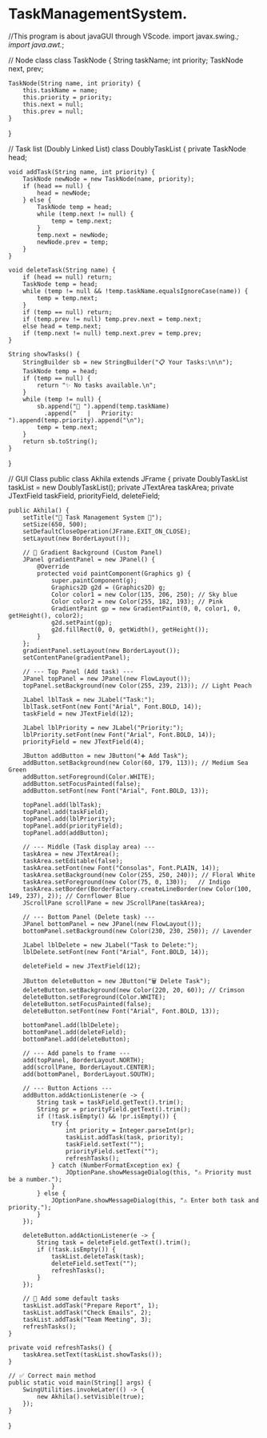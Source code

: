 # TaskManagementSystem.
//This program is about javaGUI through VScode.
import javax.swing.*;
import java.awt.*;

// Node class
class TaskNode {
    String taskName;
    int priority;
    TaskNode next, prev;

    TaskNode(String name, int priority) {
        this.taskName = name;
        this.priority = priority;
        this.next = null;
        this.prev = null;
    }
}

// Task list (Doubly Linked List)
class DoublyTaskList {
    private TaskNode head;

    void addTask(String name, int priority) {
        TaskNode newNode = new TaskNode(name, priority);
        if (head == null) {
            head = newNode;
        } else {
            TaskNode temp = head;
            while (temp.next != null) {
                temp = temp.next;
            }
            temp.next = newNode;
            newNode.prev = temp;
        }
    }

    void deleteTask(String name) {
        if (head == null) return;
        TaskNode temp = head;
        while (temp != null && !temp.taskName.equalsIgnoreCase(name)) {
            temp = temp.next;
        }
        if (temp == null) return;
        if (temp.prev != null) temp.prev.next = temp.next;
        else head = temp.next;
        if (temp.next != null) temp.next.prev = temp.prev;
    }

    String showTasks() {
        StringBuilder sb = new StringBuilder("📋 Your Tasks:\n\n");
        TaskNode temp = head;
        if (temp == null) {
            return "✨ No tasks available.\n";
        }
        while (temp != null) {
            sb.append("📝 ").append(temp.taskName)
              .append("   |   Priority: ").append(temp.priority).append("\n");
            temp = temp.next;
        }
        return sb.toString();
    }
}

// GUI Class
public class Akhila extends JFrame {
    private DoublyTaskList taskList = new DoublyTaskList();
    private JTextArea taskArea;
    private JTextField taskField, priorityField, deleteField;

    public Akhila() {
        setTitle("🌟 Task Management System 🌟");
        setSize(650, 500);
        setDefaultCloseOperation(JFrame.EXIT_ON_CLOSE);
        setLayout(new BorderLayout());

        // 🎨 Gradient Background (Custom Panel)
        JPanel gradientPanel = new JPanel() {
            @Override
            protected void paintComponent(Graphics g) {
                super.paintComponent(g);
                Graphics2D g2d = (Graphics2D) g;
                Color color1 = new Color(135, 206, 250); // Sky blue
                Color color2 = new Color(255, 182, 193); // Pink
                GradientPaint gp = new GradientPaint(0, 0, color1, 0, getHeight(), color2);
                g2d.setPaint(gp);
                g2d.fillRect(0, 0, getWidth(), getHeight());
            }
        };
        gradientPanel.setLayout(new BorderLayout());
        setContentPane(gradientPanel);

        // --- Top Panel (Add task) ---
        JPanel topPanel = new JPanel(new FlowLayout());
        topPanel.setBackground(new Color(255, 239, 213)); // Light Peach

        JLabel lblTask = new JLabel("Task:");
        lblTask.setFont(new Font("Arial", Font.BOLD, 14));
        taskField = new JTextField(12);

        JLabel lblPriority = new JLabel("Priority:");
        lblPriority.setFont(new Font("Arial", Font.BOLD, 14));
        priorityField = new JTextField(4);

        JButton addButton = new JButton("➕ Add Task");
        addButton.setBackground(new Color(60, 179, 113)); // Medium Sea Green
        addButton.setForeground(Color.WHITE);
        addButton.setFocusPainted(false);
        addButton.setFont(new Font("Arial", Font.BOLD, 13));

        topPanel.add(lblTask);
        topPanel.add(taskField);
        topPanel.add(lblPriority);
        topPanel.add(priorityField);
        topPanel.add(addButton);

        // --- Middle (Task display area) ---
        taskArea = new JTextArea();
        taskArea.setEditable(false);
        taskArea.setFont(new Font("Consolas", Font.PLAIN, 14));
        taskArea.setBackground(new Color(255, 250, 240)); // Floral White
        taskArea.setForeground(new Color(75, 0, 130));   // Indigo
        taskArea.setBorder(BorderFactory.createLineBorder(new Color(100, 149, 237), 2)); // Cornflower Blue
        JScrollPane scrollPane = new JScrollPane(taskArea);

        // --- Bottom Panel (Delete task) ---
        JPanel bottomPanel = new JPanel(new FlowLayout());
        bottomPanel.setBackground(new Color(230, 230, 250)); // Lavender

        JLabel lblDelete = new JLabel("Task to Delete:");
        lblDelete.setFont(new Font("Arial", Font.BOLD, 14));

        deleteField = new JTextField(12);

        JButton deleteButton = new JButton("🗑 Delete Task");
        deleteButton.setBackground(new Color(220, 20, 60)); // Crimson
        deleteButton.setForeground(Color.WHITE);
        deleteButton.setFocusPainted(false);
        deleteButton.setFont(new Font("Arial", Font.BOLD, 13));

        bottomPanel.add(lblDelete);
        bottomPanel.add(deleteField);
        bottomPanel.add(deleteButton);

        // --- Add panels to frame ---
        add(topPanel, BorderLayout.NORTH);
        add(scrollPane, BorderLayout.CENTER);
        add(bottomPanel, BorderLayout.SOUTH);

        // --- Button Actions ---
        addButton.addActionListener(e -> {
            String task = taskField.getText().trim();
            String pr = priorityField.getText().trim();
            if (!task.isEmpty() && !pr.isEmpty()) {
                try {
                    int priority = Integer.parseInt(pr);
                    taskList.addTask(task, priority);
                    taskField.setText("");
                    priorityField.setText("");
                    refreshTasks();
                } catch (NumberFormatException ex) {
                    JOptionPane.showMessageDialog(this, "⚠ Priority must be a number.");
                }
            } else {
                JOptionPane.showMessageDialog(this, "⚠ Enter both task and priority.");
            }
        });

        deleteButton.addActionListener(e -> {
            String task = deleteField.getText().trim();
            if (!task.isEmpty()) {
                taskList.deleteTask(task);
                deleteField.setText("");
                refreshTasks();
            }
        });

        // 📌 Add some default tasks
        taskList.addTask("Prepare Report", 1);
        taskList.addTask("Check Emails", 2);
        taskList.addTask("Team Meeting", 3);
        refreshTasks();
    }

    private void refreshTasks() {
        taskArea.setText(taskList.showTasks());
    }

    // ✅ Correct main method
    public static void main(String[] args) {
        SwingUtilities.invokeLater(() -> {
            new Akhila().setVisible(true);
        });
    }
}



